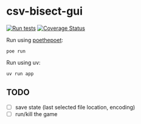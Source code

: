 # csv-bisect-gui

[![Run tests](https://github.com/dfint/csv-bisect-gui/actions/workflows/test.yml/badge.svg)](https://github.com/dfint/csv-bisect-gui/actions/workflows/test.yml)
[![Coverage Status](https://coveralls.io/repos/github/dfint/csv-bisect-gui/badge.svg?branch=main)](https://coveralls.io/github/dfint/csv-bisect-gui?branch=main)

Run using [poethepoet](https://github.com/nat-n/poethepoet):

```shell
poe run
```

Run using uv:

```shell
uv run app
```

## TODO

- [ ] save state (last selected file location, encoding)
- [ ] run/kill the game
